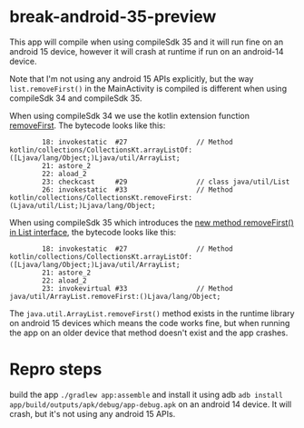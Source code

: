 # break-android-35-preview

This app will compile when using compileSdk 35 and it will run fine on an android 15 device, however it will crash at runtime if run on an android-14 device.

Note that I'm not using any android 15 APIs explicitly, but the way `list.removeFirst()` in the MainActivity is compiled is different when using compileSdk 34 and compileSdk 35.

When using compileSdk 34 we use the kotlin extension function [removeFirst](https://kotlinlang.org/api/latest/jvm/stdlib/kotlin.collections/remove-first.html). The bytecode looks like this: 

```
        18: invokestatic  #27                 // Method kotlin/collections/CollectionsKt.arrayListOf:([Ljava/lang/Object;)Ljava/util/ArrayList;
        21: astore_2
        22: aload_2
        23: checkcast     #29                 // class java/util/List
        26: invokestatic  #33                 // Method kotlin/collections/CollectionsKt.removeFirst:(Ljava/util/List;)Ljava/lang/Object;
```

When using compileSdk 35 which introduces the [new method removeFirst() in List interface](https://developer.android.com/reference/java/util/List#removeFirst()), the bytecode looks like this:
```
        18: invokestatic  #27                 // Method kotlin/collections/CollectionsKt.arrayListOf:([Ljava/lang/Object;)Ljava/util/ArrayList;
        21: astore_2
        22: aload_2
        23: invokevirtual #33                 // Method java/util/ArrayList.removeFirst:()Ljava/lang/Object;
```

The `java.util.ArrayList.removeFirst()` method exists in the runtime library on android 15 devices which means the code works fine, but when running the app on an older device that method doesn't exist and the app crashes.

# Repro steps

build the app `./gradlew app:assemble` and install it using adb `adb install app/build/outputs/apk/debug/app-debug.apk` on an android 14 device. It will crash, but it's not using any android 15 APIs.
